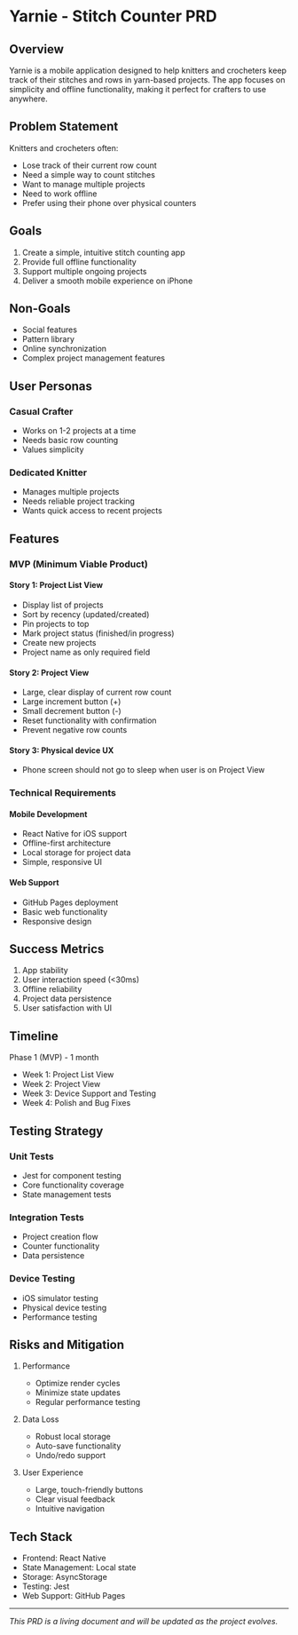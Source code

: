 # Yarnie - Stitch Counter PRD

## Overview

Yarnie is a mobile application designed to help knitters and crocheters keep track of their stitches and rows in yarn-based projects. The app focuses on simplicity and offline functionality, making it perfect for crafters to use anywhere.

## Problem Statement

Knitters and crocheters often:

- Lose track of their current row count
- Need a simple way to count stitches
- Want to manage multiple projects
- Need to work offline
- Prefer using their phone over physical counters

## Goals

1. Create a simple, intuitive stitch counting app
2. Provide full offline functionality
3. Support multiple ongoing projects
4. Deliver a smooth mobile experience on iPhone

## Non-Goals

- Social features
- Pattern library
- Online synchronization
- Complex project management features

## User Personas

### Casual Crafter

- Works on 1-2 projects at a time
- Needs basic row counting
- Values simplicity

### Dedicated Knitter

- Manages multiple projects
- Needs reliable project tracking
- Wants quick access to recent projects

## Features

### MVP (Minimum Viable Product)

#### Story 1: Project List View

- Display list of projects
- Sort by recency (updated/created)
- Pin projects to top
- Mark project status (finished/in progress)
- Create new projects
- Project name as only required field

#### Story 2: Project View

- Large, clear display of current row count
- Large increment button (+)
- Small decrement button (-)
- Reset functionality with confirmation
- Prevent negative row counts

#### Story 3: Physical device UX

- Phone screen should not go to sleep when user is on Project View

### Technical Requirements

#### Mobile Development

- React Native for iOS support
- Offline-first architecture
- Local storage for project data
- Simple, responsive UI

#### Web Support

- GitHub Pages deployment
- Basic web functionality
- Responsive design

## Success Metrics

1. App stability
2. User interaction speed (<30ms)
3. Offline reliability
4. Project data persistence
5. User satisfaction with UI

## Timeline

Phase 1 (MVP) - 1 month

- Week 1: Project List View
- Week 2: Project View
- Week 3: Device Support and Testing
- Week 4: Polish and Bug Fixes

## Testing Strategy

### Unit Tests

- Jest for component testing
- Core functionality coverage
- State management tests

### Integration Tests

- Project creation flow
- Counter functionality
- Data persistence

### Device Testing

- iOS simulator testing
- Physical device testing
- Performance testing

## Risks and Mitigation

1. Performance

   - Optimize render cycles
   - Minimize state updates
   - Regular performance testing

2. Data Loss

   - Robust local storage
   - Auto-save functionality
   - Undo/redo support

3. User Experience
   - Large, touch-friendly buttons
   - Clear visual feedback
   - Intuitive navigation

## Tech Stack

- Frontend: React Native
- State Management: Local state
- Storage: AsyncStorage
- Testing: Jest
- Web Support: GitHub Pages

---

_This PRD is a living document and will be updated as the project evolves._
